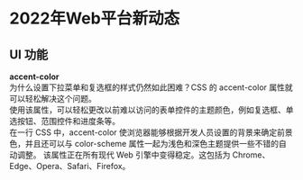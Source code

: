# 2022年Web平台新动态
## UI 功能
**accent-color**  
为什么设置下拉菜单和复选框的样式仍然如此困难？CSS 的 accent-color 属性就可以轻松解决这个问题。  
使用该属性，可以轻松更改以前难以访问的表单控件的主题颜色，例如复选框、单选按钮、范围控件和进度条等。  
在一行 CSS 中，accent-color 使浏览器能够根据开发人员设置的背景来确定前景色，并且还可以与 color-scheme 属性一起为浅色和深色主题提供一些不错的自动调整。
该属性正在所有现代 Web 引擎中变得稳定。这包括为 Chrome、Edge、Opera、Safari、Firefox。  
**<dialog>**  
HTML dialog 是一个全新的开箱即用的 HTML 对话框元素。  
通过这个元素可以轻松创建一个对话框，例如警报或提示。当将其添加到页面时，它开始是隐藏的，当使用 showModal 方法来展示它时，它会弹出来：  
``` 
<dialog id="dialog">
  hello world!
</dialog>

<script>
  someBotton.onclick = () => {
    const dialog = document.getElementById('dialog');
    dialog.showModal();
  };
</script>
```
可以通过 CSS 来为它设置任何想要的样式  
它真正有用的部分是它处理可访问性。它被称为对话框。可以防止键盘焦点离开元素。它还会在一个特殊的顶层中弹出所有内容的顶部，因此即使对话框元素是在某些嵌套组件结构的深处创建的，它也可以填充视口，即使父元素隐藏了溢出隐藏或其他类型的隐藏。  
如果在对话框的对话中有一个表单，提交该表单将自动关闭框对话并通过对话框的返回值告诉我们单击了哪个按钮。  
**selectmenu**  
Open UI 社区组正在积极的研究如何解决更复杂和扩展的表单控件。它们提出了一些实验性解决方案，例如 selectmenu 组件和pop-up属性。  
selectmenu 组件可以为下拉菜单提供更广泛的样式。  
**datetime-local**  
datetime-local 是一个跨浏览器功能，它是一种输入（input）类型。
可以这样来使用它，用户可以选择日期和时间：  
``` 
<label>
  Start data &amp; time:
  <input type="datetime-local" />
</label>
```
还可以设置验证约束，例如最小和最大日期。  
**COLRv1**  
COLRv1 是浏览器中的一种新的字体格式。它是 COLRv0 字体格式的演变，其添加了渐变、合成和混合，并改进了内部形状重用，以获得更清晰、更紧凑的字体文件，从而更有效地压缩。  
和该方法的替代方案bitmap相比，这种压缩带来了不错的性能提升  
COLRv1 字体往往更清晰，而且它们的缩放效果也更好  
这种新格式可以更轻松地在风格上使用彩色字体和表情符号等图标来创建富有表现力的标题和高性能界面。  
例如，可以将它们呈现为彩色字体，而不是使用图像作为图标。有一些新的实验性属性，例如 font-palette和 override-colors，它们为用户提供了使用 COLRv1 设置 Web 字体样式的新方式。  
## 性能
**bfcache**  
bfcache 意为往返缓存。它在 Firefox和 Safari 中已存在多年，现在 Chromium 中也支持了该功能。  
在一个网页上点击一个链接到另一个页面后，但前一页会保留一段时间，在后台冻结，这意味着如果按下返回，它会立即触发。
并非所有页面都会发生这种情况，只有不太可能导致问题的页面才会发生这种情况。DevTools 可以告诉我们它是否适用于给定页面，如果不适用，会给出相应的理由。  
**图片懒加载**  
图像是页面的一部分，它会提前开始加载。一旦浏览器在源代码中看到它们，就会提示下载。即使图像被隐藏，即使它位于一个非常长的页面的底部，也会提前加载。一个简单的 loading 属性就可以让浏览器在开始下载时考虑图像的可见性和位置。  
它也适用于 iframe：
``` 
<img src="..." alt="..." loading="lazy" />
<iframe src="..." loading="lazy"></iframe>
```
如果将 loading="lazy" 放在页面顶部的重要大图上，它们的加载速度会变慢，所以要格外小心。如果将它添加到不太重要和屏幕外的图像中时，它们不会争夺带宽，而更重要的东西（如样式、脚本和更高优先级的图像）会优先考虑。  
现在它可以跨浏览器使用，并且可以在WordPress、Wix、Silverstripe、Drupal 等中使用。  
**aspect-ratio**  
如果我们为图像设置了height和width属性，并将高度设置为自动，它们将保持其纵横比，在加载之前，这避免了布局的变化。CSS 新增的 aspect-ratio 属性可以你为所有元素实现相同的效果，而不仅仅是图像。
在 iframe、组件div、网格布局和元素上使用该属性都可以得到一个固定的纵横比。  
``` 
.whatever {
  aspect-ratio: 16 / 9;
}
```
这对于嵌入的内容、占位符或非HTML中的图像（如 CSS 背景）特别有用。  
**containment**  
containment是一个具有性能优势的 CSS 特性。该属性让开发人员可以告诉浏览器如何在屏幕上呈现内容，并隔离 DOM 子树。这反过来又使浏览器能够延迟渲染大小、窗格和布局，以提高速度和效率。
**Priority Hints**  
在获取内容时，浏览器会尽可能地智能将阻止渲染的内容获得超高优先级，然后，当浏览器知道内容在哪里时，它会为视口中的内容赋予更高的优先级。但是在某些情况下，浏览器没有足够的信息来做出正确的决定，比如两个异步加载的脚本、两个预加载的图片、两个iframe、两个可见的图像，其中一个更重要。  
现在我们可以使用最近在 Chrome 中支持的 Priority Hints 来更快地获取图片  
它是如何工作的呢？fetch-priority 属性可以让我们为外部文件添加加载的优先级：  
**size-adjust**  
size-adjust是一个用于网页排版的实验性 CSS 属性，通过减少累积布局偏移（CLS）来提高性能。  
它是怎么做到的？字体有各种形状和大小，即使是相同大小的字体也可能看起来完全不同。一种 16 号字体可能看起来比另一种大很多。这就是 size-adjusts 可以发挥作用的地方。使用 size-adjusts，用户可以对字体大小（包括本地字体）进行视觉调整，以使它们在形状上看起来更接近想要替换它的 Web 字体。由于 web 字体在下载后会替换本地字体，这减少了页面的整体累积布局偏移。  
**SIMD**  
在过去的一年里，SIMD登陆了 Chromium 和 Firefox 的稳定版本。SIMD 代表单指令多数据流，能够复制多个操作数，并把它们打包在大型寄存器的一组指令集。它是一种并行运行特定小操作的低等级方式，它是图像、视频和音频进程的 C++ 实现中的常见优化。
直到现在，这些优化在将这些程序编译到 WebAssembly 时都丢失了。现在，主流浏览器都已经实现该功能，不过 Safari 尚不支持它。我们可以编译 WebAssembly 两次，创建一个使用 SIMD 的包和另一个不使用 SIMD 的包。这样，Chrome 和 Firefox 将受益于更快的 WebAssembly，在 Safari 中也仍然可以正常工作。这就是在 Squoosh 上为加快图像压缩所做的工作。  
**Interaction to Next Paint**  
Interaction to Next Paint（与下一次绘制的交互），它不仅考虑第一次交互，还考虑页面上的所有交互。例如，它将测量用户按下播放按钮和看到暂停按钮替换它之间的时间。  
它记录了从用户交互到所有事件处理程序运行后绘制下一帧的时间。该指标还可以更好地捕捉用户体验到的交互延迟，突出显示 UI 响应方式的任何意外的缓慢。  
## 隐私和安全
**CHIPS**  
长期项目之一是通过逐步淘汰第三方 cookie 和跨站点跟踪来改善用户隐私。其他浏览器已经这样做了，不过这产生了一些兼容性问题。因此，我们一直致力于开发有助于我们保持现有用户友好功能的 API。  
假设你的站点中嵌入了一个聊天应用程序，它可以管理自己的登录状态。传统上，这将通过允许嵌入式站点拥有自己的一组 cookie 来实现，而不管站点嵌入在何处。这就是即将消失的第三方 cookie 行为。这非常适合隐私，但它破坏了像这种嵌入式聊天这样的合法有用的友好案例。如果聊天没有自己的 cookie，它就不会记住用户已登录，并且每次都会退出。  
如果有办法保留cookie 的有用部分但删除跨站点跟踪部分怎么办。为此正在试验具有独立分区状态的 cookie。  
这是设置 cookie 时传递的属性，意味着该 cookie不会被阻止，但也不会被共享。  
```
Set-Cookie: __Host-session_id=123;
SameSite=None;Secure; Partitioned;
```
如果在聊天应用程序嵌入 A 时设置了 cookie，那么它只有在站点嵌入 A 时才可用。当聊天应用程序嵌入到不同的站点时，它将有一个完全不同的 cookie jar，所以它不能用于跨站点跟踪。但是，我们仍然可以保留会话。  
**Topics**  
广告平台目前使用跟踪技术来投放相关广告，但这些模式的大门已经关闭。因此正在研究如何让平台在不对隐私产生负面影响的情况下投放有意义的广告。提出了一个实验性的Topics API。
它为页面提供了浏览器认为用户感兴趣的一些主题，这些主题可用于确定要展示的最佳广告。只对外共享高级主题，而不是用户的浏览历史，并且不同站点为同一用户获取不同的主题，这使得它们作为跨站点标识符并不是特别有用。  
**User-Agent Client Hint**  
正在与其他浏览器一起采取措施减少 User Agent 字符串中自动共享的数据量，这构建用户自定义体验非常重要。但使用 User Agent字符串来制定样式决策或有条件地提供不同的内容通常不是一个好主意。
不使用 User Agent 字符串，而是查看 User-Agent Client Hints API，目前基于 Chromium 的浏览器支持该 API  
**WebAuth**  
密码是不是管理用户帐户的最安全方法呢？尽管我们还不是完全没有密码的世界，但有一些新兴方法可以为密码管理器提供更好的支持，从而使用户体验无缝且更安全。  
正在开发 WebAuth 中的密码，并作为 FIDO 联盟的一部分进行开发。这将允许注册的凭据在 Android 设备之间同步，因此不必总是输入密码。要跨设备登录，可以通过扫描二维码将手机用作安全密钥。  
## Web app 能力
**Media Session API**  
希望 Web 具有类似 APP 的功能，以便可以创建丰富的跨平台体验。例如，桌面和移动设备上的大多数操作系统都具有某种媒体集成，它们会告诉我们正在播放的内容，并提供对暂停、跳过和搜索的控制。  
在某些情况下，这些控件出现在不同的设备上。从手机播放的歌曲，可以在手表上显示媒体控件。Media Session API 可以让我们通过 Web 完成所有这些操作，显示 Windows、Mac OS、Android 和 iOS 上的媒体控件并对其做出反应，包括智能手表等相关设备。  
**Window Controls Overlay**  
Window Controls Overlay 是一个操作系统的集成功能，这个功能要新得多。它目前是 Chromium 独有的功能，但对于已安装的 app 来说，它是一个不错的渐进增强功能。  
在桌面上安装 Web app 时，它会在一个窗口中打开
可以使用 Web App Manifest 中的选项激活此功能，然后，我们将获得 CSS 环境变量和一个 API，以告诉所有窗口控件的位置，以便可以在它们周围放置元素。  
**Navigation API**  
为了控制导航，浏览器有一些 API，比如 history.pushState 和 popstate事件来处理会话历史。  
对其进行了重新设计，并将其称为 Navigation API。这为我们提供了同源 session history 的当前 Windows 视图，除非我们拦截导航，这意味着不需要依赖链接上的点击事件。这将使管理重新加载和遍历 Web app 之间的状态变得更加容易。  
**PageTransition API**  
PageTransition API 是一个使用 CSS 动画等熟悉的概念来简化在页面和页面状态之间创建丰富动画转换的 API。使用该 API 可以在状态之间获得平滑的自定义转换。  
**Web App color scheme**  
Web App color scheme 是对 Web App Manifest 的补充，它可以让我们为浅色和深色主题提供不同的颜色。  
这类似于配色方案样式，但它更适合网站的配色方案。它适用于 PWA 界面。这是一个看似很小的补充，但它对用户体验产生了很大的影响。该功能目前正在 Chromium 中进行原始试验。  
**Eyedropper API**  
Eyedropper API 是一种输入（input）类型，是用于选择颜色值的吸管。  
目前仅在桌面端的 Chromium 中支持，因为它是一个相当具体的桌面交互。通过快速的 API 调用就可以在用户交互后激活吸管，然后用户可以单击某处并将捕获颜色发送回 Web 应用程序。它甚至可以在浏览器之外捕捉颜色，使其成为完全类似于应用程序的体验。  
**Virtual Keyboard API**  
平板电脑或手机等设备通常具有用于输入文本的虚拟键盘。与物理键盘不同，虚拟键盘会根据用户的操作和需求出现和消失。  
使用 Virtual Keyboard API，用户可以通过 JavaScript 以编程方式访问虚拟键盘，将有关键盘的信息传递到 CSS及其环境变量中，并为其设置样式，并提供确定是否应显示虚拟键盘的策略。  
## 原生功能
**结构化克隆**  
可以使用 structuredClone 轻松实现 JavaScript 值的深拷贝。它目前适用于所有主流浏览器。  
它不仅更干净，还可以克隆更多的东西，比如 blob、图像位图、类型化数组。它甚至可以克隆具有循环引用的对象结构。  
这不是 JavaScript 中的功能，它来自 HTML 规范。但它也在 Node.js 和 Deno 中实现。  
**createimageBitmap**  
将图像 blob 转换为可以在 Canvas 中显示的内容,现在所有浏览器都支持 createimageBitmap API  
不仅如此，还可以更好地控制图像的加载方式。它对于为 2D canvas 和 WebGL 加载纹理非常有用。  
### JavaScript 功能
**顶层等待**  
可以像这样在 JavaScript 模块的顶层使用 await  
**私有属性和方法**  
类现在可以拥有私有属性和私有方法
只要以#开头的属性和方法，就只有类内部的代码可以访问它。  
**array.at**  
array.at 方法可以通过索引从数组中获取一个元素，如果传入的值为负数，就会从元素后边开始查找  
该方法也适用于字符串和类型化数组。所有这些现在都是跨浏览器的。  
**SharedArrayBuffer**  
SharedArrayBuffer 也是跨浏览器的。它 允许在页面和 workers 之间共享内存，内存共享对于使用 WebAssembly 的多个线程来说非常重要，因为它允许从 C++ 和 Rust 等移植代码，而性能损失最小。  
该功能在2018年出现了一些非常糟糕的 CPU 错误，浏览器出于安全原因不得不取消此功能。从那时起，浏览器一直在合作开发一种称为跨域隔离的功能，这大大减少了这些 CPU 错误的影响。所以现在，该功能已在所有引擎和平台上安全恢复。  
**URLPattern**  
URLPattern 允许我们根据模式验证 URL，并提取部分。该功能去年年底在 Chromium 浏览器中发布。它还没有出现在其他浏览器中，但是有一个 polyfill，让我们现在可以跨浏览器使用它。  
**WebCodecs API**  
WebCodecs API 实际上是一整套 API，可以对图像和视频解码和图像编码进行低级控制，从将帧从动画 GIF 中拉出，到对 WebGL 生成的场景进行编码，再到 H.264 视频，所有这些浏览器内。  
多年来，浏览器已经内置了图像和视频编解码器，但这个 API 让我们可以对它们进行低级控制。这是 Chromium 领先的功能，期待未来有更多的跨引擎支持。  
### CSS 功能
**级联层**  
有时我们添加的选择器只是为了打败另一条规则的特异性，级联层就解决了这个问题。  
默认情况下，一个接一个出现的图层可以覆盖之前图层的所有样式，而不管选择器的特异性（权重）如何。我们也可以预先定义图层的顺序。层中的样式比层外的样式具有更低的特异性，除非样式被标记为 !important。执行此操作时，这些样式会以相反的图层顺序应用它。  
**:has()**  
:has() 是 CSS 选择的强大工具，可以用来检查父级在其范围内的任何属性，它被称为父选择器，用来检查父级中是否包含某个子元素。  
例如，使用figure:has(figcaption) 时，figure 如何包含figcaption元素，就可以为子元素、父元素或者其他元素来设置样式。  
**容器查询**  
可以使用媒体查询创建响应式设计，根据浏览器窗口的宽度更改应用哪些样式。但更宽的浏览器窗口并不总是意味着更宽的组件。使用媒体查询来满足这一点就很困难。容器查询可以根据任何父容器的宽度、高度、样式或状态应用样式来解决这个问题，从而创建真正基于组件的响应式界面。  
使用容器查询，每个组件都拥有自己的响应信息，并且无论它位于 UI 中的哪个位置，都会做出相应的响应。  
容器查询的另一个很酷的事情是命名容器。如果有一个嵌套在一个父级中的子级，但它需要查询另一个父级，就可以创建针对这种确切情况的容器规则。  

原文: 
[2022年Web平台的新动态](https://mp.weixin.qq.com/s/jFZGg5GcMtW6YzSLomqetg)
